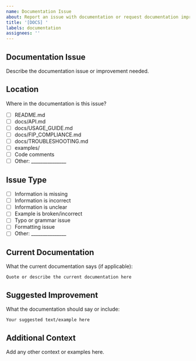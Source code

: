 ```yaml
---
name: Documentation Issue
about: Report an issue with documentation or request documentation improvements
title: '[DOCS] '
labels: documentation
assignees: ''
---
```


## Documentation Issue

Describe the documentation issue or improvement needed.

## Location

Where in the documentation is this issue?
- [ ] README.md
- [ ] docs/API.md
- [ ] docs/USAGE_GUIDE.md
- [ ] docs/FIP_COMPLIANCE.md
- [ ] docs/TROUBLESHOOTING.md
- [ ] examples/
- [ ] Code comments
- [ ] Other: _______________

## Issue Type

- [ ] Information is missing
- [ ] Information is incorrect
- [ ] Information is unclear
- [ ] Example is broken/incorrect
- [ ] Typo or grammar issue
- [ ] Formatting issue
- [ ] Other: _______________

## Current Documentation

What the current documentation says (if applicable):

```
Quote or describe the current documentation here
```

## Suggested Improvement

What the documentation should say or include:

```
Your suggested text/example here
```

## Additional Context

Add any other context or examples here.

